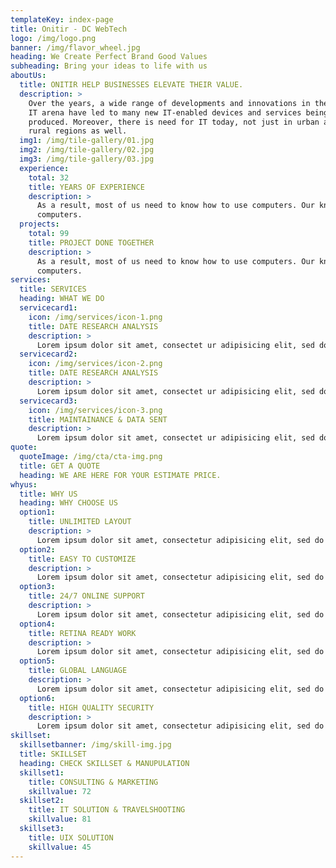 ```yaml
---
templateKey: index-page
title: Onitir - DC WebTech
logo: /img/logo.png
banner: /img/flavor_wheel.jpg
heading: We Create Perfect Brand Good Values
subheading: Bring your ideas to life with us
aboutUs:
  title: ONITIR HELP BUSINESSES ELEVATE THEIR VALUE.
  description: >
    Over the years, a wide range of developments and innovations in the global
    IT arena have led to many new IT-enabled devices and services being
    produced. Moreover, there is need for IT today, not just in urban areas but
    rural regions as well.
  img1: /img/tile-gallery/01.jpg
  img2: /img/tile-gallery/02.jpg
  img3: /img/tile-gallery/03.jpg
  experience:
    total: 32
    title: YEARS OF EXPERIENCE
    description: >
      As a result, most of us need to know how to use computers. Our knowledge of
      computers.
  projects:
    total: 99
    title: PROJECT DONE TOGETHER
    description: >
      As a result, most of us need to know how to use computers. Our knowledge of
      computers.
services:
  title: SERVICES
  heading: WHAT WE DO
  servicecard1:
    icon: /img/services/icon-1.png
    title: DATE RESEARCH ANALYSIS
    description: >
      Lorem ipsum dolor sit amet, consectet ur adipisicing elit, sed do eiusmod tempor incididunt ut labore.
  servicecard2:
    icon: /img/services/icon-2.png
    title: DATE RESEARCH ANALYSIS
    description: >
      Lorem ipsum dolor sit amet, consectet ur adipisicing elit, sed do eiusmod tempor incididunt ut labore.
  servicecard3:
    icon: /img/services/icon-3.png
    title: MAINTAINANCE & DATA SENT
    description: >
      Lorem ipsum dolor sit amet, consectet ur adipisicing elit, sed do eiusmod tempor incididunt ut labore.
quote: 
  quoteImage: /img/cta/cta-img.png
  title: GET A QUOTE
  heading: WE ARE HERE FOR YOUR ESTIMATE PRICE.
whyus:
  title: WHY US
  heading: WHY CHOOSE US
  option1: 
    title: UNLIMITED LAYOUT
    description: >
      Lorem ipsum dolor sit amet, consectetur adipisicing elit, sed do eiusmod.
  option2: 
    title: EASY TO CUSTOMIZE
    description: >
      Lorem ipsum dolor sit amet, consectetur adipisicing elit, sed do eiusmod.
  option3: 
    title: 24/7 ONLINE SUPPORT
    description: >
      Lorem ipsum dolor sit amet, consectetur adipisicing elit, sed do eiusmod.
  option4: 
    title: RETINA READY WORK
    description: >
      Lorem ipsum dolor sit amet, consectetur adipisicing elit, sed do eiusmod.
  option5: 
    title: GLOBAL LANGUAGE
    description: >
      Lorem ipsum dolor sit amet, consectetur adipisicing elit, sed do eiusmod.
  option6: 
    title: HIGH QUALITY SECURITY
    description: >
      Lorem ipsum dolor sit amet, consectetur adipisicing elit, sed do eiusmod.
skillset:
  skillsetbanner: /img/skill-img.jpg
  title: SKILLSET
  heading: CHECK SKILLSET & MANUPULATION
  skillset1:
    title: CONSULTING & MARKETING
    skillvalue: 72
  skillset2:
    title: IT SOLUTION & TRAVELSHOOTING
    skillvalue: 81
  skillset3:
    title: UIX SOLUTION
    skillvalue: 45
---
```

